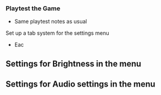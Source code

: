 ### Playtest the Game
- Same playtest notes as usual

Set up a tab system for the settings menu

- Eac

Settings for Brightness in the menu
-

Settings for Audio settings in the menu
-

